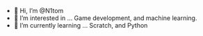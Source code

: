 - 👋 Hi, I’m @N1tom
- 👀 I’m interested in ... Game development, and machine learning.
- 🌱 I’m currently learning ... Scratch, and Python


<!---
N1tom/N1tom is a ✨ special ✨ repository because its `README.md` (this file) appears on your GitHub profile.
You can click the Preview link to take a look at your changes.
--->
